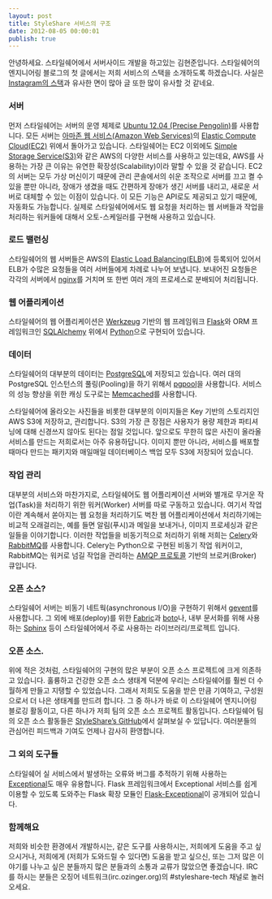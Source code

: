 ```yaml
---
layout: post
title: StyleShare 서비스의 구조
date: 2012-08-05 00:00:01
publish: true
---
```


안녕하세요. 스타일쉐어에서 서버사이드 개발을 하고있는 김현준입니다. 스타일쉐어의 엔지니어링 블로그의 첫 글에서는 저희 서비스의 스택을 소개하도록 하겠습니다. 사실은 [Instagram의 스택](http://instagram-engineering.tumblr.com/post/13649370142/what-powers-instagram-hundreds-of-instances-dozens-of)과 유사한 면이 많아 글 또한 많이 유사할 것 같네요.

### 서버

먼저 스타일쉐어는 서버의 운영 체제로 [Ubuntu 12.04 (Precise Pengolin)](http://releases.ubuntu.com/12.04/)를 사용합니다. 모든 서버는 [아마존 웹 서비스(Amazon Web Services)](http://aws.amazon.com/)의 [Elastic Compute Cloud(EC2)](http://aws.amazon.com/ko/ec2) 위에서 돌아가고 있습니다. 스타일쉐어는 EC2 이외에도 [Simple Storage Service(S3)](http://aws.amazon.com/ko/s3/)와 같은 AWS의 다양한 서비스를 사용하고 있는데요, AWS를 사용하는 가장 큰 이유는 유연한 확장성(Scalability)이라 말할 수 있을 것 같습니다. EC2의 서버는 모두 가상 머신이기 때문에 관리 콘솔에서의 쉬운 조작으로 서버를 끄고 켤 수 있을 뿐만 아니라, 장애가 생겼을 때도 간편하게 장애가 생긴 서버를 내리고, 새로운 서버로 대체할 수 있는 이점이 있습니다. 이 모든 기능은 API로도 제공되고 있기 때문에, 자동화도 가능합니다. 실제로 스타일쉐어에서도 웹 요청을 처리하는 웹 서버들과 작업을 처리하는 워커들에 대해서 오토-스케일러를 구현해 사용하고 있습니다.

### 로드 밸런싱

스타일쉐어의 웹 서버들은 AWS의 [Elastic Load Balancing(ELB)](http://aws.amazon.com/elasticloadbalancing/)에 등록되어 있어서 ELB가 수많은 요청들을 여러 서버들에게 차례로 나누어 보냅니다. 보내어진 요청들은 각각의 서버에서 [nginx](http://nginx.org/)를 거치며 또 한번 여러 개의 프로세스로 분배되어 처리됩니다.

### 웹 어플리케이션

스타일쉐어의 웹 어플리케이션은 [Werkzeug](http://werkzeug.pocoo.org/) 기반의 웹 프레임워크 [Flask](http://flask.pocoo.org/)와 ORM 프레임워크인 [SQLAlchemy](http://www.sqlalchemy.org/) 위에서 [Python](http://www.python.org/)으로 구현되어 있습니다.

### 데이터

스타일쉐어의 대부분의 데이터는 [PostgreSQL](http://www.postgresql.org/)에 저장되고 있습니다. 여러 대의 PostgreSQL 인스턴스의 풀링(Pooling)을 하기 위해서 [pgpool](http://www.pgpool.net/)을 사용합니다. 서비스의 성능 향상을 위한 캐싱 도구로는 [Memcached](http://memcached.org/)를 사용합니다.

스타일쉐어에 올라오는 사진들을 비롯한 대부분의 이미지들은 Key 기반의 스토리지인 AWS S3에 저장하고, 관리합니다. S3의 가장 큰 장점은 사용자가 용량 제한과 파티셔닝에 대해 신경쓰지 않아도 된다는 점일 것입니다. 앞으로도 무한히 많은 사진이 올라올 서비스를 만드는 저희로서는 아주 유용하답니다. 이미지 뿐만 아니라, 서비스를 배포할 때마다 만드는 패키지와 매일매일 데이터베이스 백업 모두 S3에 저장되어 있습니다.

### 작업 관리

대부분의 서비스와 마찬가지로, 스타일쉐어도 웹 어플리케이션 서버와 별개로 무거운 작업(Task)을 처리하기 위한 워커(Worker) 서버를 따로 구동하고 있습니다. 여기서 작업이란 계속해서 쏟아지는 웹 요청을 처리하기도 벅찬 웹 어플리케이션에서 처리하기에는 비교적 오래걸리는, 예를 들면 알림(푸시)과 메일을 보내거나, 이미지 프로세싱과 같은 일들을 이야기합니다. 이러한 작업들을 비동기적으로 처리하기 위해 저희는 [Celery](http://celeryproject.org/)와 [RabbitMQ](http://www.rabbitmq.com/)를 사용합니다. Celery는 Python으로 구현된 비동기 작업 워커이고, RabbitMQ는 워커로 넘길 작업을 관리하는 [AMQP 프로토콜](http://www.amqp.org/) 기반의 브로커(Broker) 큐입니다.

### 오픈 소스?

스타일쉐어 서버는 비동기 네트웍(asynchronous I/O)을 구현하기 위해서 [gevent](http://www.gevent.org/)를 사용합니다. 그 외에 배포(deploy)를 위한 [Fabric](http://www.fabfile.org/)과 [boto](https://github.com/boto/boto/)나, 내부 문서화를 위해 사용하는 [Sphinx](http://sphinx.pocoo.org/) 등이 스타일쉐어에서 주로 사용하는 라이브러리/프로젝트 입니다.

### 오픈 소스.

위에 적은 것처럼, 스타일쉐어의 구현의 많은 부분이 오픈 소스 프로젝트에 크게 의존하고 있습니다. 훌륭하고 건강한 오픈 소스 생태계 덕분에 우리는 스타일쉐어를 훨씬 더 수월하게 만들고 지탱할 수 있었습니다. 그래서 저희도 도움을 받은 만큼 기여하고, 구성원으로서 더 나은 생태계를 만드려 합니다. 그 중 하나가 바로 이 스타일쉐어 엔지니어링 블로깅 활동이고, 다른 하나가 저희 팀의 오픈 소스 프로젝트 활동입니다. 스타일쉐어 팀의 오픈 소스 활동들은 [StyleShare’s GitHub](https://github.com/StyleShare)에서 살펴보실 수 있답니다. 여러분들의 관심어린 피드백과 기여도 언제나 감사히 환영합니다.

### 그 외의 도구들

스타일쉐어 실 서비스에서 발생하는 오류와 버그를 추적하기 위해 사용하는 [Exceptional](http://www.exceptional.io/)도 매우 유용합니다. Flask 프레임워크에서 Exceptional 서비스를 쉽게 이용할 수 있도록 도와주는 Flask 확장 모듈인 [Flask-Exceptional](https://github.com/jzempel/flask-exceptional/)이 공개되어 있습니다.

### 함께해요

저희와 비슷한 환경에서 개발하시는, 같은 도구를 사용하시는, 저희에게 도움을 주고 싶으시거나, 저희에게 (저희가 도와드릴 수 있다면) 도움을 받고 싶으신, 또는 그저 많은 이야기를 나누고 싶은 분들까지 많은 분들과의 소통과 교류가 많았으면 좋겠습니다. IRC를 하시는 분들은 오징어 네트워크(irc.ozinger.org)의 #styleshare-tech 채널로 놀러오세요.
